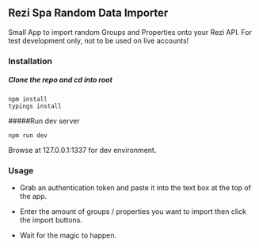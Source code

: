 ## Rezi Spa Random Data Importer

Small App to import random Groups and Properties onto your Rezi API.  For test development only, not to be used on live accounts!

### Installation

##### Clone the repo and cd into root

````
npm install
typings install
````

#####Run dev server

```
npm run dev
```

Browse at 127.0.0.1:1337 for dev environment.

### Usage

- Grab an authentication token and paste it into the text box at the top of the app.

- Enter the amount of groups / properties you want to import then click the import buttons.

- Wait for the magic to happen.
